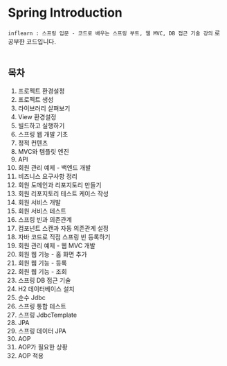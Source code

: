 # Spring Introduction
`inflearn : 스프링 입문 - 코드로 배우는 스프링 부트, 웹 MVC, DB 접근 기술 강의` 로 공부한 코드입니다.
<br>
<br>

## 목차
1. 프로젝트 환경설정
  1. 프로젝트 생성
  2. 라이브러리 살펴보기
  3. View 환경설정
  4. 빌드하고 실행하기
2. 스프링 웹 개발 기초
  1. 정적 컨텐츠
  2. MVC와 템플릿 엔진
  3. API
3. 회원 관리 예제 - 백엔드 개발
  1. 비즈니스 요구사항 정리
  2. 회원 도메인과 리포지토리 만들기
  3. 회원 리포지토리 테스트 케이스 작성
  4. 회원 서비스 개발
  5. 회원 서비스 테스트
4. 스프링 빈과 의존관계
  1. 컴포넌트 스캔과 자동 의존관계 설정
  2. 자바 코드로 직접 스프링 빈 등록하기
5. 회원 관리 예제 - 웹 MVC 개발
  1. 회원 웹 기능 - 홈 화면 추가
  2. 회원 웹 기능 - 등록
  3. 회원 웹 기능 - 조회
6. 스프링 DB 접근 기술
  1. H2 데이터베이스 설치
  2. 순수 Jdbc
  3. 스프링 통합 테스트
  4. 스프링 JdbcTemplate
  5. JPA
  6. 스프링 데이터 JPA
7. AOP
  1. AOP가 필요한 상황
  2. AOP 적용
